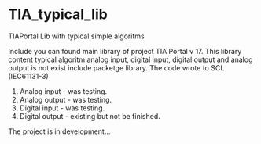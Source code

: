 # TIA_typical_lib
TIAPortal Lib with typical simple algoritms

Include you can found main library of project TIA Portal v 17. This library content typical algoritm analog input, digital input, digital output and analog output is not exist include packetge library. The code wrote to SCL (IEC61131-3)

1. Analog input   - was testing.
2. Analog output  - was testing.
3. Digital input  - was testing.
4. Digital output - existing but not be finished.

The project is in development...
